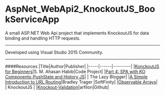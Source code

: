 # AspNet_WebApi2_KnockoutJS_BookServiceApp

A small ASP.NET Web Api project that implements KnockoutJS for data binding and handling HTTP requests.

---

Developed using Visual Studio 2015 Community.

---

####Resources
|Title|Author|Publisher|
|-----|------|---------|
|[KonckoutJS for Beginners](http://www.codeproject.com/Articles/680553/Knockout-js-for-Beginners)|S. M. Ahasan Habib|Code Project|
|[Part 4: SPA with KO Components-PushState and History JS](https://sumitmaitra.wordpress.com/2014/08/19/part-4-spa-with-ko-components-pushstate-and-history-js/)| | The Lazy Blogger|
|[A Simple Introduction to URL Routing](http://www.softfinity.com/blog/an-simple-introduction-to-url-routing/)|Bradley Trager |SoftFinity|
|[Observable Arrays](http://knockoutjs.com/documentation/observableArrays.html)| | KnockoutJS |
|[Knockout-Validation](https://github.com/Knockout-Contrib/Knockout-Validation/tree/master/localization)|arfilon|Github|

